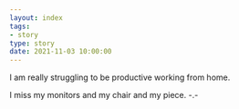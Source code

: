 ```yaml
---
layout: index
tags:
- story
type: story
date: 2021-11-03 10:00:00
---
```


I am really struggling to be productive working from home.

I miss my monitors and my chair and my piece. -.-
